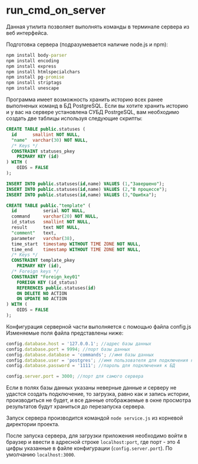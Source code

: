 # run_cmd_on_server
Данная утилита позволяет выполнять команды в терминале сервера из веб интерфейса.

Подготовка сервера (подразумевается наличие node.js и npm):
```cmd
npm install body-parser
npm install encoding
npm install express
npm install htmlspecialchars
npm install pg-promise
npm install striptags
npm install unescape
```

Программа имеет возможность хранить историю всех ранее выполненых команд в БД PostgreSQL. Если вы хотите хранить историю и у вас на сервере установлена СУБД PostrgeSQL, вам необходимо создать две таблицы используя следующие скрипты:
```sql
CREATE TABLE public.statuses (
  id      smallint NOT NULL,
  "name"  varchar(30) NOT NULL,
  /* Keys */
  CONSTRAINT statuses_pkey
    PRIMARY KEY (id)
) WITH (
    OIDS = FALSE
);

INSERT INTO public.statuses(id,name) VALUES (1,"Завершено");
INSERT INTO public.statuses(id,name) VALUES (2,"В процессе");
INSERT INTO public.statuses(id,name) VALUES (3,"Ошибка");

CREATE TABLE public."template" (
  id          serial NOT NULL,
  command     varchar(20) NOT NULL,
  id_status   smallint NOT NULL,
  result      text NOT NULL,
  "comment"   text,
  parameter   varchar(38),
  time_start  timestamp WITHOUT TIME ZONE NOT NULL,
  time_end    timestamp WITHOUT TIME ZONE NOT NULL,
  /* Keys */
  CONSTRAINT template_pkey
    PRIMARY KEY (id),
  /* Foreign keys */
  CONSTRAINT "Foreign_key01"
    FOREIGN KEY (id_status)
    REFERENCES public.statuses(id)
    ON DELETE NO ACTION
    ON UPDATE NO ACTION
) WITH (
    OIDS = FALSE
);
```
Конфигурация серверной части выполняется с помощью файла config.js
Изменяемые поля файла представлены ниже:
```javascript
config.database.host = '127.0.0.1'; //адрес базы данных
config.database.port = 9994; //порт базы данных
config.database.database = 'commands'; //имя базы данных
config.database.user = 'postgres'; //имя пользователя для подключения к БД
config.database.password = '1111'; //пароль для подключения к БД

config.server.port = 3000; //порт для самого сервера
```
Если в полях базы данных указаны неверные данные и серверу не удастся создать подключение, то загрузка, равно как и запись истории, производиться не будет, и все данные отображаемые в окне просмотра результатов будут храниться до перезапуска сервера.

Запуск сервера производится командой ```node service.js``` из корневой директории проекта.

После запуска сервера, для загрузки приложения необходимо войти в браузер и ввести в адресной строке ```localhost:port```, где порт - это 4 цифры указанные в файле конфигурации (```config.server.port```). По умолчанию ```localhost:3000```.

